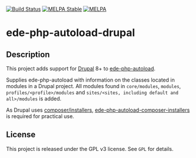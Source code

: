 [![Build Status](https://travis-ci.org/xendk/ede-php-autoload-drupal.svg?branch=master)](https://travis-ci.org/xendk/ede-php-autoload-drupal)
[![MELPA Stable](https://stable.melpa.org/packages/ede-php-autoload-drupal-badge.svg)](https://stable.melpa.org/#/ede-php-autoload-drupal)
[![MELPA](https://melpa.org/packages/ede-php-autoload-drupal-badge.svg)](https://melpa.org/#/ede-php-autoload-drupal)

# ede-php-autoload-drupal

## Description

This project adds support for [Drupal][] 8+ to [ede-php-autoload][].

Supplies ede-php-autoload with information on the classes located
in modules in a Drupal project. All modules found in `core/modules`,
`modules`, `profiles/<profile>/modules` and `sites/<sites, including
default and all>/modules` is added.

As Drupal uses [composer/installers][],
[ede-php-autoload-composer-installers][] is required for practical use.

[Drupal]: http://drupal.org/
[ede-php-autoload]: https://github.com/stevenremot/ede-php-autoload/
[composer/installers]: https://github.com/composer/installers
[ede-php-autoload-composer-installers]: https://github.com/xendk/ede-php-autoload-composer-installers

## License

This project is released under the GPL v3 license. See `GPL` for
details.
